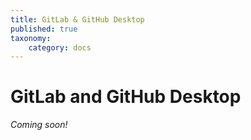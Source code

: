 ```yaml
---
title: GitLab & GitHub Desktop
published: true
taxonomy:
    category: docs
---
```


# GitLab and GitHub Desktop

_Coming soon!_
